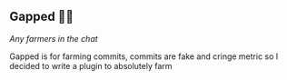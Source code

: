 ## Gapped 🧑‍🌾

*Any farmers in the chat*

Gapped is for farming commits, commits are fake and cringe metric so I decided to write a plugin to absolutely farm 
